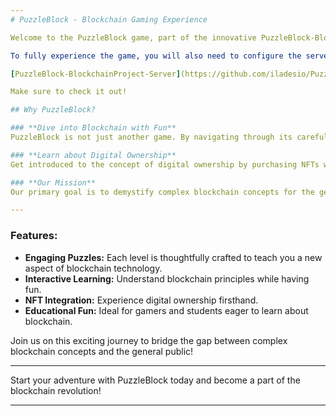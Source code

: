 ```yaml
---
# PuzzleBlock - Blockchain Gaming Experience

Welcome to the PuzzleBlock game, part of the innovative PuzzleBlock-Blockchain Project! This Unity project is designed to offer a fun and educational platform for gamers and students curious about the fascinating world of blockchain technology.

To fully experience the game, you will also need to configure the server-side project. You can find the server-side code and setup instructions in the dedicated repository:

[PuzzleBlock-BlockchainProject-Server](https://github.com/iladesio/PuzzleBlock-BlockchainProject-Server)

Make sure to check it out!

## Why PuzzleBlock?

### **Dive into Blockchain with Fun**
PuzzleBlock is not just another game. By navigating through its carefully designed levels, each centered on specific blockchain themes, you'll not only face exciting challenges but also gain a deeper understanding of how blockchain works. It's learning made fun and interactive!

### **Learn about Digital Ownership**
Get introduced to the concept of digital ownership by purchasing NFTs within the game. This feature enriches your knowledge of cryptocurrencies and blockchain, bringing theoretical concepts to life.

### **Our Mission**
Our primary goal is to demystify complex blockchain concepts for the general public. We aim to make this cutting-edge technology accessible to everyone through the universal language of gaming.

---
```


### Features:
- **Engaging Puzzles:** Each level is thoughtfully crafted to teach you a new aspect of blockchain technology.
- **Interactive Learning:** Understand blockchain principles while having fun.
- **NFT Integration:** Experience digital ownership firsthand.
- **Educational Fun:** Ideal for gamers and students eager to learn about blockchain.

Join us on this exciting journey to bridge the gap between complex blockchain concepts and the general public!

---

Start your adventure with PuzzleBlock today and become a part of the blockchain revolution!

---
